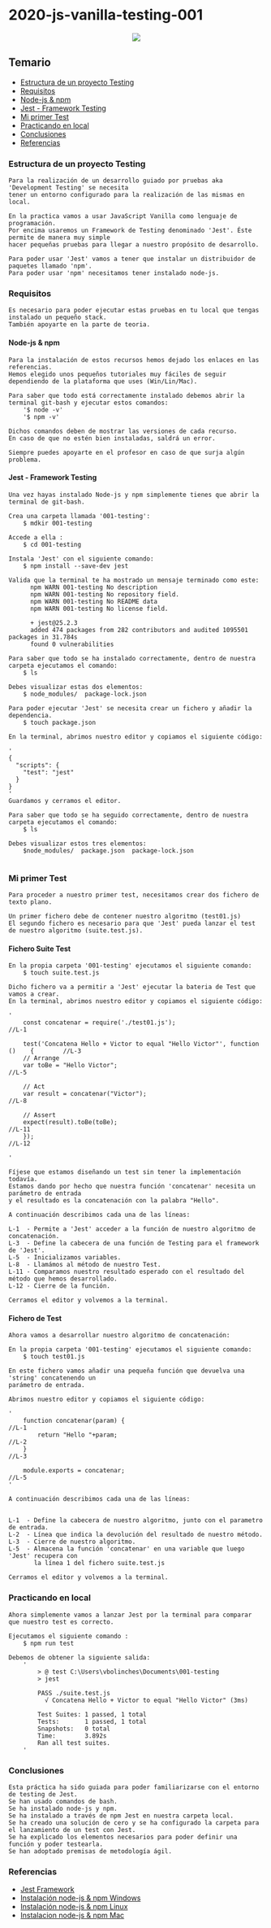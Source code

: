 # 2020-js-vanilla-testing-001

<p align="center">
    <img src="https://github.com/GeeksHubsAcademy/hello-world/blob/master/assets/media/logo/logo.png" >	
</p>

## Temario

* [Estructura de un proyecto Testing](https://github.com/GeeksHubsAcademy/2020-js-vanilla-testing-001/blob/master/README.md#estructura-de-un-proyecto-testing)
* [Requisitos](https://github.com/GeeksHubsAcademy/2020-js-vanilla-testing-001/blob/master/README.md#requisitos)
* [Node-js & npm](https://github.com/GeeksHubsAcademy/2020-js-vanilla-testing-001/blob/master/README.md#node-js--npm)
* [Jest - Framework Testing](https://github.com/GeeksHubsAcademy/2020-js-vanilla-testing-001/blob/master/README.md#jest---framework-testing)
* [Mi primer Test](https://github.com/GeeksHubsAcademy/2020-js-vanilla-testing-001/blob/master/README.md#mi-primer-test)
* [Practicando en local](https://github.com/GeeksHubsAcademy/2020-js-vanilla-testing-001/blob/master/README.md#practicando-en-local)
* [Conclusiones](https://github.com/GeeksHubsAcademy/2020-js-vanilla-testing-001/blob/master/README.md#conclusiones)
* [Referencias](https://github.com/GeeksHubsAcademy/2020-js-vanilla-testing-001/blob/master/README.md#referencias)

### Estructura de un proyecto Testing
```
Para la realización de un desarrollo guiado por pruebas aka 'Development Testing' se necesita 
tener un entorno configurado para la realización de las mismas en local.

En la practica vamos a usar JavaScript Vanilla como lenguaje de programación.
Por encima usaremos un Framework de Testing denominado 'Jest'. Éste permite de manera muy simple
hacer pequeñas pruebas para llegar a nuestro propósito de desarrollo.

Para poder usar 'Jest' vamos a tener que instalar un distribuidor de paquetes llamado 'npm'.
Para poder usar 'npm' necesitamos tener instalado node-js.
```

### Requisitos
```
Es necesario para poder ejecutar estas pruebas en tu local que tengas instalado un pequeño stack.
También apoyarte en la parte de teoria.
```

#### Node-js & npm
```
Para la instalación de estos recursos hemos dejado los enlaces en las referencias.
Hemos elegido unos pequeños tutoriales muy fáciles de seguir dependiendo de la plataforma que uses (Win/Lin/Mac).

Para saber que todo está correctamente instalado debemos abrir la terminal git-bash y ejecutar estos comandos:
    '$ node -v'
    '$ npm -v'

Dichos comandos deben de mostrar las versiones de cada recurso.
En caso de que no estén bien instaladas, saldrá un error.

Siempre puedes apoyarte en el profesor en caso de que surja algún problema.

```

#### Jest - Framework Testing
```
Una vez hayas instalado Node-js y npm simplemente tienes que abrir la terminal de git-bash.

Crea una carpeta llamada '001-testing':
    $ mdkir 001-testing
    
Accede a ella :
    $ cd 001-testing

Instala 'Jest' con el siguiente comando:
    $ npm install --save-dev jest
 
Valida que la terminal te ha mostrado un mensaje terminado como este:
      npm WARN 001-testing No description
      npm WARN 001-testing No repository field.
      npm WARN 001-testing No README data
      npm WARN 001-testing No license field.
     
      + jest@25.2.3
      added 474 packages from 282 contributors and audited 1095501 packages in 31.784s
      found 0 vulnerabilities

Para saber que todo se ha instalado correctamente, dentro de nuestra carpeta ejecutamos el comando:
    $ ls

Debes visualizar estas dos elementos:
    $ node_modules/  package-lock.json
    
Para poder ejecutar 'Jest' se necesita crear un fichero y añadir la dependencia.
    $ touch package.json

En la terminal, abrimos nuestro editor y copiamos el siguiente código:

'
{
  "scripts": {
    "test": "jest"
  }
}
'
Guardamos y cerramos el editor.

Para saber que todo se ha seguido correctamente, dentro de nuestra carpeta ejecutamos el comando:
    $ ls

Debes visualizar estos tres elementos:
    $node_modules/  package.json  package-lock.json
    
```

### Mi primer Test
```
Para proceder a nuestro primer test, necesitamos crear dos fichero de texto plano.

Un primer fichero debe de contener nuestro algoritmo (test01.js)
El segundo fichero es necesario para que 'Jest' pueda lanzar el test de nuestro algoritmo (suite.test.js).

```

#### Fichero Suite Test
```
En la propia carpeta '001-testing' ejecutamos el siguiente comando:
    $ touch suite.test.js

Dicho fichero va a permitir a 'Jest' ejecutar la bateria de Test que vamos a crear.
En la terminal, abrimos nuestro editor y copiamos el siguiente código:

' 
    const concatenar = require('./test01.js');                                       //L-1

    test('Concatena Hello + Victor to equal "Hello Victor"', function ()    {        //L-3
    // Arrange
    var toBe = "Hello Victor";                                                       //L-5

    // Act
    var result = concatenar("Victor");                                               //L-8
    
    // Assert
    expect(result).toBe(toBe);                                                       //L-11
    });                                                                              //L-12

'

Fíjese que estamos diseñando un test sin tener la implementación todavía.
Estamos dando por hecho que nuestra función 'concatenar' necesita un parámetro de entrada
y el resultado es la concatenación con la palabra "Hello".

A continuación describimos cada una de las líneas:

L-1  - Permite a 'Jest' acceder a la función de nuestro algoritmo de concatenación.
L-3  - Define la cabecera de una función de Testing para el framework de 'Jest'. 
L-5  - Inicializamos variables.
L-8  - Llamámos al método de nuestro Test.
L-11 - Comparamos nuestro resultado esperado con el resultado del método que hemos desarrollado.
L-12 - Cierre de la función.

Cerramos el editor y volvemos a la terminal.
````

#### Fichero de Test
```
Ahora vamos a desarrollar nuestro algoritmo de concatenación:

En la propia carpeta '001-testing' ejecutamos el siguiente comando:
    $ touch test01.js

En este fichero vamos añadir una pequeña función que devuelva una 'string' concatenendo un 
parámetro de entrada.

Abrimos nuestro editor y copiamos el siguiente código:

' 
    function concatenar(param) {                                                     //L-1
        return "Hello "+param;                                                       //L-2
    }                                                                                //L-3
   
    module.exports = concatenar;                                                     //L-5
'

A continuación describimos cada una de las líneas:


L-1  - Define la cabecera de nuestro algoritmo, junto con el parametro de entrada.
L-2  - Línea que indica la devolución del resultado de nuestro método.
L-3  - Cierre de nuestro algoritmo.
L-5  - Almacena la función 'concatenar' en una variable que luego 'Jest' recupera con 
       la línea 1 del fichero suite.test.js 
       
Cerramos el editor y volvemos a la terminal.
```

### Practicando en local
```
Ahora simplemente vamos a lanzar Jest por la terminal para comparar que nuestro test es correcto.

Ejecutamos el siguiente comando :
    $ npm run test
    
Debemos de obtener la siguiente salida:
    '
        > @ test C:\Users\vbolinches\Documents\001-testing
        > jest

        PASS ./suite.test.js
          √ Concatena Hello + Victor to equal "Hello Victor" (3ms)

        Test Suites: 1 passed, 1 total
        Tests:       1 passed, 1 total
        Snapshots:   0 total
        Time:        3.892s
        Ran all test suites.
    '

```

### Conclusiones
```
Esta práctica ha sido guiada para poder familiarizarse con el entorno de testing de Jest.
Se han usado comandos de bash.
Se ha instalado node-js y npm.
Se ha instalado a través de npm Jest en nuestra carpeta local.
Se ha creado una solución de cero y se ha configurado la carpeta para el lanzamiento de un test con Jest.
Se ha explicado los elementos necesarios para poder definir una función y poder testearla.
Se han adoptado premisas de metodología ágil.
```

### Referencias
* [Jest Framework](https://jestjs.io/)
* [Instalación node-js & npm Windows](https://tutobasico.com/instalar-nodejs-y-npm/)
* [Instalación node-js & npm Linux](https://luismasdev.com/instalar-nodejs-en-windows/)
* [Instalacion node-js & npm Mac](https://medium.com/javascript-comunidad/c%C3%B3mo-instalar-node-js-y-npm-en-mac-9d80f26fb88d)



